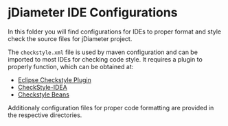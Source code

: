 # jDiameter IDE Configurations

In this folder you will find configurations for IDEs to proper format and style check the source files for jDiameter project.

The `checkstyle.xml` file is used by maven configuration and can be imported to most IDEs for  checking code style. It requires a plugin to properly function, which can be obtained at:
  - [Eclipse Checkstyle Plugin](http://eclipse-cs.sourceforge.net/#!/)
  - [CheckStyle-IDEA](https://plugins.jetbrains.com/plugin/1065-checkstyle-idea)
  - [Checkstyle Beans](http://plugins.netbeans.org/plugin/3413/checkstyle-beans)

Additionaly configuration files for proper code formatting are provided in the respective directories.